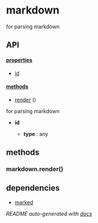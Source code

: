 # markdown

for parsing markdown


## API

#### [properties](#markdown-properties)

  - [id](#markdown-properties-id)


#### [methods](#markdown-methods)

  - [render](#markdown-methods-render) ()


for parsing markdown

- **id** 

  - **type** : any


<a name="markdown-methods"></a> 

## methods 

<a name="markdown-methods-render"></a> 

### markdown.render()




## dependencies 
- [marked](http://npmjs.org/package/marked)

*README auto-generated with [docs](https://github.com/bigcompany/resources/tree/master/docs)*